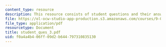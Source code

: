 ```yaml
---
content_type: resource
description: This resource consists of student questions and their answers.
file: https://ol-ocw-studio-app-production.s3.amazonaws.com/courses/9-01-neuroscience-and-behavior-fall-2003/f0a4a4b406ff09d2b644797310835130_student_ques_3.pdf
file_type: application/pdf
resourcetype: Document
title: student_ques_3.pdf
uid: f0a4a4b4-06ff-09d2-b644-797310835130
---
```

